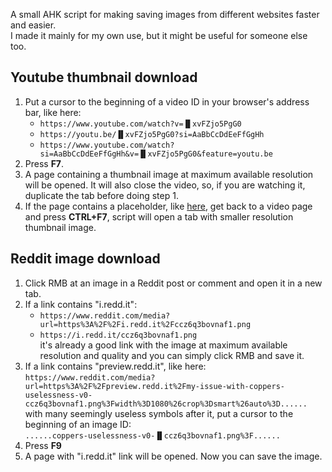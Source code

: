 A small AHK script for making saving images from different websites faster and easier.<br>
I made it mainly for my own use, but it might be useful for someone else too.

## Youtube thumbnail download
1. Put a cursor to the beginning of a video ID in your browser's address bar, like here:
	* `https://www.youtube.com/watch?v=▐▌xvFZjo5PgG0`
	* `https://youtu.be/▐▌xvFZjo5PgG0?si=AaBbCcDdEeFfGgHh`
	* `https://www.youtube.com/watch?si=AaBbCcDdEeFfGgHh&v=▐▌xvFZjo5PgG0&feature=youtu.be`
2. Press **F7**.
3. A page containing a thumbnail image at maximum available resolution will be opened. It will also close the video, so, if you are watching it, duplicate the tab before doing step 1.
4. If the page contains a placeholder, like [here](https://img.youtube.com/vi/xvFZjo5PgG0/maxresdefault.jpg), get back to a video page and press **CTRL+F7**, script will open a tab with smaller resolution thumbnail image.

## Reddit image download
1. Click RMB at an image in a Reddit post or comment and open it in a new tab.
2. If a link contains "i.redd.it":<br>
	* `https://www.reddit.com/media?url=https%3A%2F%2Fi.redd.it%2Fccz6q3bovnaf1.png`
	* `https://i.redd.it/ccz6q3bovnaf1.png`<br>
it's already a good link with the image at maximum available resolution and quality and you can simply click RMB and save it.
3. If a link contains "preview.redd.it", like here:<br>
`https://www.reddit.com/media?url=https%3A%2F%2Fpreview.redd.it%2Fmy-issue-with-coppers-uselessness-v0-ccz6q3bovnaf1.png%3Fwidth%3D1080%26crop%3Dsmart%26auto%3D......`<br>with many seemingly useless symbols after it, put a cursor to the beginning of an image ID:<br>
`......coppers-uselessness-v0-▐▌ccz6q3bovnaf1.png%3F......`
4. Press **F9**
5. A page with "i.redd.it" link will be opened. Now you can save the image.
